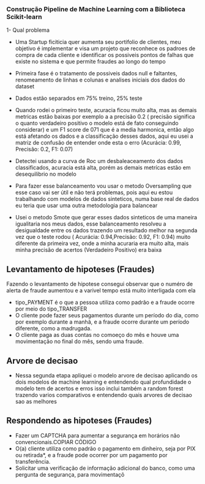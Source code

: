 ### Construção Pipeline de Machine Learning com a Biblioteca Scikit-learn

1-  Qual problema 

- Uma Startup ficiticia quer aumenta seu portifolio de clientes, meu objetivo é implementar e visa um projeto que reconhece os padroes de compra de cada cliente e identificar os possiveis pontos de falhas que existe no sistema e que permite fraudes ao longo do tempo


- Primeira fase é o tratamento de possiveis dados null e faltantes, renomeamento de linhas e colunas e analises iniciais dos dados do dataset

- Dados estão separados em 75% treino, 25% teste


- Quando rodei o primeiro teste,  acuracia ficou muito alta, mas as demais metricas estão baixas por exemplo a a precisão 0.2 ( precisão significa o quanto verdadeiro positivo o modelo está de fato conseguindo considerar)
e um F1 score de 071 que é a media harmonica, então algo está afetando os dados e a classificação desses dados, aqui eu usei a matriz de confusão de entender onde esta o erro (Acurácia: 0.99, Precisão: 0.2, F1: 0.07)

- Detectei usando a curva de Roc um desbaleaceamento dos dados classificados, acuracia está alta, porém as demais metrícas estão em desequilibrio no modelo

-  Para fazer esse balanceamento vou usar o metodo Oversampling que esse caso vai ser útil e não terá problemas, pois aqui eu estou trabalhando com modelos de dados sinteticos, numa base real de dados eu teria que usar uma outra metodologia para balancear

- Usei o metodo Smote que gerar esses dados sinteticos de uma maneira igualitaria nos meus dados, esse balanceamento resolveu a desigualdade entre os dados trazendo um resultado melhor na segunda vez que o teste rodou ( Acurácia: 0.94,Precisão: 0.92, F1: 0.94) muito diferente da primeira vez, onde a minha acuraria era muito alta, mais minha precisão de acertos (Verdadeiro Positivo) era baixa

## Levantamento de hipoteses (Fraudes)
 Fazendo o levantamento de hipotese consegui observar que o numéro de alerta de fraude aumentou e a varivel tempo está muito interligada com ela

- tipo_PAYMENT é o que a pessoa utiliza como padrão e a fraude ocorre por meio do tipo_TRANSFER
- O cliente pode fazer seus pagamentos durante um período do dia, como por exemplo durante a manhã, e a fraude ocorre durante um período diferente, como a madrugada.
- O cliente paga as duas contas no comoeço do mês e houve uma movimentação no final do mês, sendo uma fraude.

## Arvore de decisao 

- Nessa segunda etapa apliquei o modelo arvore de decisao aplicando os dois modelos de machine learning e entendendo qual profundidade o modelo tem de acertos e erros
isso inclui também a random forest trazendo varios comparativos e entendendo quais arvores de decisao sao as melhores

## Respondendo as hipoteses (Fraudes)

-  Fazer um CAPTCHA para aumentar a segurança em horários não convencionais.COPIAR CÓDIGO
-  O(a) cliente utiliza como padrão o pagamento em dinheiro, seja por PIX ou retirada*, e a fraude pode ocorrer por um pagamento por transferência.
- Solicitar uma verificação de informação adicional do banco, como uma pergunta de segurança, para movimentaçõ
